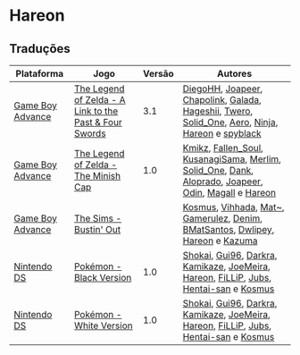 # Hareon

## Traduções

| Plataforma | Jogo | Versão | Autores |
| ----------- | ----------- | ----------- | ----------- |
| [Game Boy Advance](../../traducoes/game-boy-advance/) | [The Legend of Zelda - A Link to the Past &amp; Four Swords](../../traducoes/game-boy-advance/the-legend-of-zelda-a-link-to-the-past-four-swords_diegohh-et-al/) | 3.1 | [DiegoHH](../../autores/diegohh/), [Joapeer](../../autores/joapeer/), [Chapolink](../../autores/chapolink/), [Galada](../../autores/galada/), [Hageshii](../../autores/hageshii/), [Twero](../../autores/twero/), [Solid\_One](../../autores/solid_one/), [Aero](../../autores/aero/), [Ninja](../../autores/ninja/), [Hareon](../../autores/hareon/) e [spyblack](../../autores/spyblack/) |
| [Game Boy Advance](../../traducoes/game-boy-advance/) | [The Legend of Zelda - The Minish Cap](../../traducoes/game-boy-advance/the-legend-of-zelda-the-minish-cap_kmikz-et-al/) | 1.0 | [Kmikz](../../autores/kmikz/), [Fallen\_Soul](../../autores/fallen_soul/), [KusanagiSama](../../autores/kusanagisama/), [Merlim](../../autores/merlim/), [Solid\_One](../../autores/solid_one/), [Dank](../../autores/dank/), [Aloprado](../../autores/aloprado/), [Joapeer](../../autores/joapeer/), [Odin](../../autores/odin/), [Magall](../../autores/magall/) e [Hareon](../../autores/hareon/) |
| [Game Boy Advance](../../traducoes/game-boy-advance/) | [The Sims - Bustin' Out](../../traducoes/game-boy-advance/the-sims-bustin-out_kosmus-et-al/) |  | [Kosmus](../../autores/kosmus/), [Vihhada](../../autores/vihhada/), [Mat~](../../autores/mat/), [Gamerulez](../../autores/gamerulez/), [Denim](../../autores/denim/), [BMatSantos](../../autores/bmatsantos/), [Dwlipey](../../autores/dwlipey/), [Hareon](../../autores/hareon/) e [Kazuma](../../autores/kazuma/) |
| [Nintendo DS](../../traducoes/nintendo-ds/) | [Pokémon - Black Version](../../traducoes/nintendo-ds/pokemon-black-version_shokai-et-al/) | 1.0 | [Shokai](../../autores/shokai/), [Gui96](../../autores/gui96/), [Darkra](../../autores/darkra/), [Kamikaze](../../autores/kamikaze/), [JoeMeira](../../autores/joemeira/), [Hareon](../../autores/hareon/), [FiLLiP](../../autores/fillip/), [Jubs](../../autores/jubs/), [Hentai\-san](../../autores/hentai-san/) e [Kosmus](../../autores/kosmus/) |
| [Nintendo DS](../../traducoes/nintendo-ds/) | [Pokémon - White Version](../../traducoes/nintendo-ds/pokemon-white-version_shokai-et-al/) | 1.0 | [Shokai](../../autores/shokai/), [Gui96](../../autores/gui96/), [Darkra](../../autores/darkra/), [Kamikaze](../../autores/kamikaze/), [JoeMeira](../../autores/joemeira/), [Hareon](../../autores/hareon/), [FiLLiP](../../autores/fillip/), [Jubs](../../autores/jubs/), [Hentai\-san](../../autores/hentai-san/) e [Kosmus](../../autores/kosmus/) |